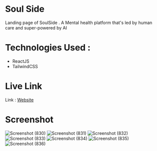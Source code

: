 # Soul Side
Landing page of SoulSide . A Mental health platform that's led by human care and super-powered by AI

# Technologies Used :
- ReactJS
- TailwindCSS
# Live Link
Link : [Website](https://soulside.netlify.app/)
# Screenshot
![Screenshot (830)](https://github.com/hksirya/soulside/assets/104431269/89f874bd-2ba9-4abd-a6ba-ae313876108f)
![Screenshot (831)](https://github.com/hksirya/soulside/assets/104431269/45849a4a-224a-429e-a00f-2b69fed855c3)
![Screenshot (832)](https://github.com/hksirya/soulside/assets/104431269/9551bdbb-d923-4003-b845-20173a7b05a2)
![Screenshot (833)](https://github.com/hksirya/soulside/assets/104431269/3f51dad4-b578-40d0-b0c0-3f6731d49852)
![Screenshot (834)](https://github.com/hksirya/soulside/assets/104431269/f66832bd-3d98-40c7-83b0-0da3cf04076d)
![Screenshot (835)](https://github.com/hksirya/soulside/assets/104431269/221ba67d-41f3-4337-ba9f-e17f0a9e9323)
![Screenshot (836)](https://github.com/hksirya/soulside/assets/104431269/a5254df1-19c5-471e-96e2-ce97de6073fa)
